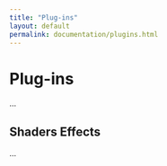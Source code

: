 ```yaml
---
title: "Plug-ins"
layout: default
permalink: documentation/plugins.html
---
```


# Plug-ins

...

## Shaders Effects

...
